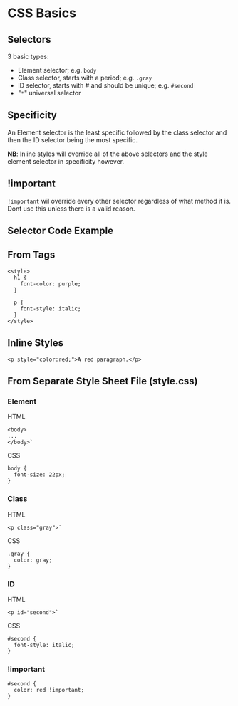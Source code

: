 # CSS Basics

## Selectors
3 basic types:
- Element selector; e.g. `body`
- Class selector, starts with a period; e.g. `.gray`
- ID selector, starts with # and should be unique; e.g. `#second`
- "`*`" universal selector

## Specificity
An Element selector is the least specific followed by the class selector and then the ID selector being the most specific. 

**NB**: Inline styles will override all of the above selectors and the style element selector in specificity however.

## !important
`!important` wil override every other selector regardless of what method it is. Dont use this unless there is a valid reason.

## Selector Code Example
## From <style></style> Tags
```
<style>
  h1 {
    font-color: purple;
  }

  p {
    font-style: italic;
  }
</style>
```
## Inline Styles
```
<p style="color:red;">A red paragraph.</p>
```
## From Separate Style Sheet File (style.css)
### Element
HTML
```
<body>
...
</body>`
```
CSS
```
body {
  font-size: 22px;
}
```
### Class
HTML
```
<p class="gray">`
```
CSS
```
.gray {
  color: gray;
}
```
### ID
HTML
```
<p id="second">`
```
CSS
```
#second {
  font-style: italic;
}
```
### !important
```
#second {
  color: red !important;
}
```
